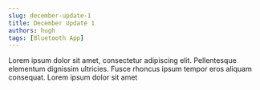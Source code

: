 ```yaml
---
slug: december-update-1
title: December Update 1
authors: hugh
tags: [Bluetooth App]
---
```


Lorem ipsum dolor sit amet, consectetur adipiscing elit. Pellentesque elementum dignissim ultricies. Fusce rhoncus ipsum tempor eros aliquam consequat. Lorem ipsum dolor sit amet
